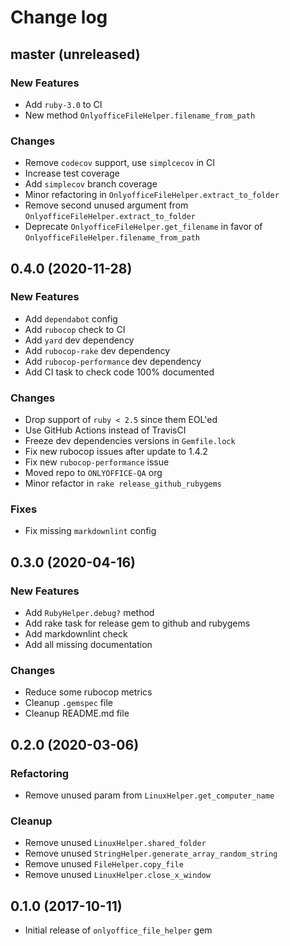 # Change log

## master (unreleased)

### New Features

* Add `ruby-3.0` to CI
* New method `OnlyofficeFileHelper.filename_from_path`

### Changes

* Remove `codecov` support, use `simplcecov` in CI
* Increase test coverage
* Add `simplecov` branch coverage
* Minor refactoring in `OnlyofficeFileHelper.extract_to_folder`
* Remove second unused argument from `OnlyofficeFileHelper.extract_to_folder`
* Deprecate `OnlyofficeFileHelper.get_filename` in favor of `OnlyofficeFileHelper.filename_from_path`

## 0.4.0 (2020-11-28)

### New Features

* Add `dependabot` config
* Add `rubocop` check to CI
* Add `yard` dev dependency
* Add `rubocop-rake` dev dependency
* Add `rubocop-performance` dev dependency
* Add CI task to check code 100% documented

### Changes

* Drop support of `ruby < 2.5` since them EOL'ed
* Use GitHub Actions instead of TravisCI
* Freeze dev dependencies versions in `Gemfile.lock`
* Fix new rubocop issues after update to 1.4.2
* Fix new `rubocop-performance` issue
* Moved repo to `ONLYOFFICE-QA` org
* Minor refactor in `rake release_github_rubygems`

### Fixes

* Fix missing `markdownlint` config

## 0.3.0 (2020-04-16)

### New Features

* Add `RubyHelper.debug?` method
* Add rake task for release gem to github and rubygems
* Add markdownlint check
* Add all missing documentation

### Changes

* Reduce some rubocop metrics
* Cleanup `.gemspec` file
* Cleanup README.md file

## 0.2.0 (2020-03-06)

### Refactoring

* Remove unused param from `LinuxHelper.get_computer_name`

### Cleanup

* Remove unused `LinuxHelper.shared_folder`
* Remove unused `StringHelper.generate_array_random_string`
* Remove unused `FileHelper.copy_file`
* Remove unused `LinuxHelper.close_x_window`

## 0.1.0 (2017-10-11)

* Initial release of `onlyoffice_file_helper` gem
